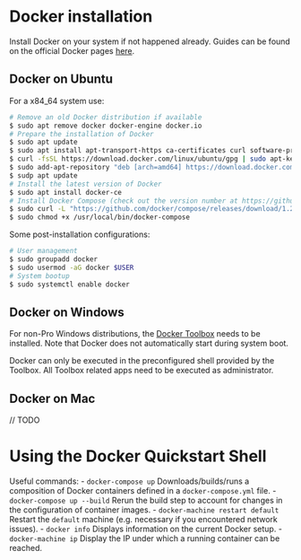 # Docker installation

Install Docker on your system if not happened already. Guides can be found on the official Docker pages [here](https:://docs.docker.com/install/).

## Docker on Ubuntu

For a x84_64 system use:
```sh
# Remove an old Docker distribution if available
$ sudo apt remove docker docker-engine docker.io
# Prepare the installation of Docker
$ sudo apt update
$ sudo apt install apt-transport-https ca-certificates curl software-properties-common
$ curl -fsSL https://download.docker.com/linux/ubuntu/gpg | sudo apt-key add -
$ sudo add-apt-repository "deb [arch=amd64] https://download.docker.com/linux/ubuntu $(lsb_release -cs) stable"
$ sudp apt update
# Install the latest version of Docker
$ sudo apt install docker-ce
# Install Docker Compose (check out the version number at https://github.com/docker/compose/releases)
$ sudo curl -L "https://github.com/docker/compose/releases/download/1.23.2/docker-compose-$(uname -s)-$(uname -m)" -o /usr/local/bin/docker-compose
$ sudo chmod +x /usr/local/bin/docker-compose
```

Some post-installation configurations:
```sh
# User management
$ sudo groupadd docker
$ sudo usermod -aG docker $USER
# System bootup
$ sudo systemctl enable docker
```

## Docker on Windows

For non-Pro Windows distributions, the [Docker Toolbox](https://docs.docker.com/toolbox/overview/) needs to be installed. Note that Docker does not automatically start during system boot.

Docker can only be executed in the preconfigured shell provided by the Toolbox. All Toolbox related apps need to be executed as administrator.

## Docker on Mac

// TODO

# Using the Docker Quickstart Shell

Useful commands:
    - `docker-compose up` Downloads/builds/runs a composition of Docker containers defined in a `docker-compose.yml` file.
    - `docker-compose up --build` Rerun the build step to account for changes in the configuration of container images.
    - `docker-machine restart default` Restart the `default` machine (e.g. necessary if you encountered network issues).
    - `docker info` Displays information on the current Docker setup.
    - `docker-machine ip` Display the IP under which a running container can be reached.
